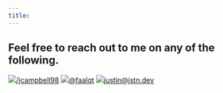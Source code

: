 ```yaml
---
title:
---
```



## Feel free to reach out to me on any of the following.

<link rel="stylesheet" type="text/css" href="/css/links.css" />
<div class="wrapperDiv">
    <div class="contactLinks">
        <a href="https://www.linkedin.com/in/jcampbell98/" target="_blank"><img src="/icons/linkedin.svg">/jcampbell98</a>
        <a href="https://twitter.com/faalqt" target="_blank"><img src="/icons/twitter.svg">@faalqt</a>
        <a href="mailto:justin@jstn.dev" target="_blank"><img src="/icons/mail.svg">justin@jstn.dev</a>
    </div>
</div>